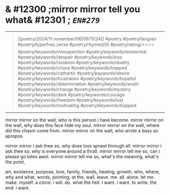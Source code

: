 # & #12300 ;mirror mirror tell you what& #12301 ; *`EN#279`*

---

> [[poetry/2024/11 november/06|06/11/24]]
> #poetry 
> #poetry/lang/en 
> #poetry/type/free_verse 
> #poetry/rhymed/🟡 
> #poetry/rating/⭐⭐⭐⭐ 
> #poetry/keywords/introspection #poetry/keywords/existential #poetry/keywords/despair #poetry/keywords/loss #poetry/keywords/isolation #poetry/keywords/duality #poetry/keywords/chaos #poetry/keywords/trapped #poetry/keywords/cathartic  #poetry/keywords/desire #poetry/keywords/frustration #poetry/keywords/hopeful #poetry/keywords/determination #poetry/keywords/wrath #poetry/keywords/change #poetry/keywords/mystery #poetry/keywords/dark #poetry/keywords/courage #poetry/keywords/freedom #poetry/keywords/lost #poetry/keywords/motivating #poetry/keywords/trapped 

---

mirror mirror on the wall, who is this person i have become.
mirror mirror on the wall, why does this face hide my soul.
mirror mirror on the wall, where did this chasm come from.
mirror mirror on the wall, who wrote a bass so apropos.

mirror mirror i ask thee so, why does loss sprawl through all.
mirror mirror i ask thee so, why is everyone around a thrall.
mirror mirror tell me so, can i please go totes awol.
mirror mirror tell me so, what's the meaning, what's the point,

art, existence, purpose, love, family, friends, healing, growth,
who, where, why and what, words, pointing, at the, wall.
leave. me. all. alone. 
let me. make. myself. a clone.
i will. do. what the hell. i want.
i want. to write. the end. i want.